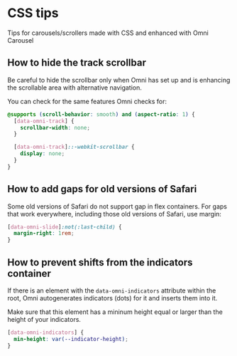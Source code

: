 
CSS tips
================================================================================

Tips for carousels/scrollers made with CSS and enhanced with Omni Carousel


How to hide the track scrollbar
----------------------------------------

Be careful to hide the scrollbar only when Omni has set up and is enhancing the scrollable area with alternative navigation.

You can check for the same features Omni checks for:

```css
@supports (scroll-behavior: smooth) and (aspect-ratio: 1) {
  [data-omni-track] {
    scrollbar-width: none;
  }

  [data-omni-track]::-webkit-scrollbar {
    display: none;
  }
}
```


How to add gaps for old versions of Safari
----------------------------------------

Some old versions of Safari do not support gap in flex containers.
For gaps that work everywhere, including those old versions of Safari,
use margin:

```css
[data-omni-slide]:not(:last-child) {
  margin-right: 1rem;
}
```


How to prevent shifts from the indicators container
----------------------------------------

If there is an element with the `data-omni-indicators` attribute within the root,
Omni autogenerates indicators (dots) for it and inserts them into it.

Make sure that this element has a mininum height equal or larger than
the height of your indicators.

```css
[data-omni-indicators] {
  min-height: var(--indicator-height);
}
```

